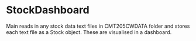 # StockDashboard
Main reads in any stock data text files in CMT205CWDATA folder and stores each text file as a Stock object.
These are visualised in a dashboard.
